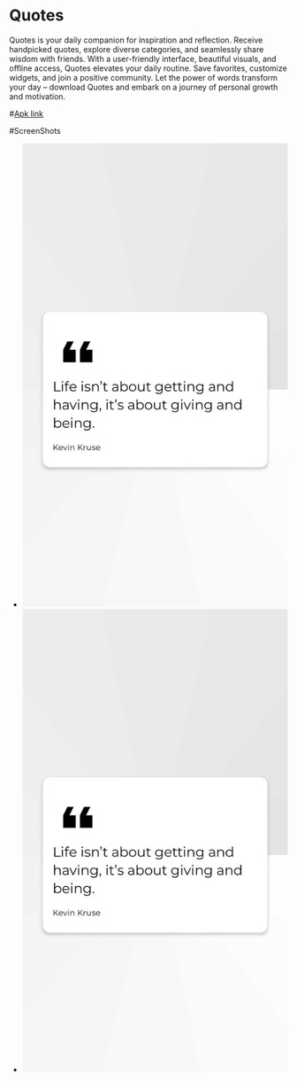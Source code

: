 # Quotes
Quotes is your daily companion for inspiration and reflection. Receive handpicked quotes, explore diverse categories, and seamlessly share wisdom with friends. With a user-friendly interface, beautiful visuals, and offline access, Quotes elevates your daily routine. Save favorites, customize widgets, and join a positive community. Let the power of words transform your day – download Quotes and embark on a journey of personal growth and motivation.

#[Apk link](https://apkpure.net/group/com.onedeveloper.jetpackcompose)

#ScreenShots
- ![Quote Details](https://raw.githubusercontent.com/harshu-2001/Quotes/master/Screenshots/Screenshot_2024-02-26-15-50-57-91_a9b9d0a155accd02b61adb1ce083abdb.jpg "DetailScreen")
- ![Quote List](https://raw.githubusercontent.com/harshu-2001/Quotes/master/Screenshots/Screenshot_2024-02-26-15-50-57-91_a9b9d0a155accd02b61adb1ce083abdb.jpg "HomeScreen")



